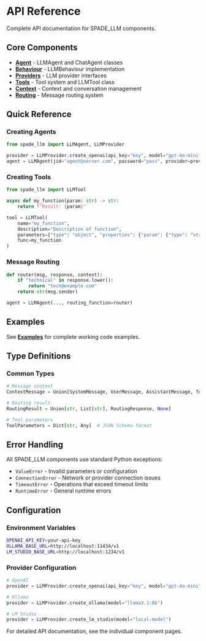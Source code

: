 # API Reference

Complete API documentation for SPADE_LLM components.

## Core Components

- **[Agent](api/agent/)** - LLMAgent and ChatAgent classes
- **[Behaviour](api/behaviour/)** - LLMBehaviour implementation  
- **[Providers](api/providers/)** - LLM provider interfaces
- **[Tools](api/tools/)** - Tool system and LLMTool class
- **[Context](api/context/)** - Context and conversation management
- **[Routing](api/routing/)** - Message routing system

## Quick Reference

### Creating Agents

```python
from spade_llm import LLMAgent, LLMProvider

provider = LLMProvider.create_openai(api_key="key", model="gpt-4o-mini")
agent = LLMAgent(jid="agent@server.com", password="pass", provider=provider)
```

### Creating Tools

```python
from spade_llm import LLMTool

async def my_function(param: str) -> str:
    return f"Result: {param}"

tool = LLMTool(
    name="my_function",
    description="Description of function",
    parameters={"type": "object", "properties": {"param": {"type": "string"}}, "required": ["param"]},
    func=my_function
)
```

### Message Routing

```python
def router(msg, response, context):
    if "technical" in response.lower():
        return "tech@example.com"
    return str(msg.sender)

agent = LLMAgent(..., routing_function=router)
```

## Examples

See **[Examples](examples/)** for complete working code examples.

## Type Definitions

### Common Types

```python
# Message context
ContextMessage = Union[SystemMessage, UserMessage, AssistantMessage, ToolResultMessage]

# Routing result
RoutingResult = Union[str, List[str], RoutingResponse, None]

# Tool parameters
ToolParameters = Dict[str, Any]  # JSON Schema format
```

## Error Handling

All SPADE_LLM components use standard Python exceptions:

- `ValueError` - Invalid parameters or configuration
- `ConnectionError` - Network or provider connection issues  
- `TimeoutError` - Operations that exceed timeout limits
- `RuntimeError` - General runtime errors

## Configuration

### Environment Variables

```bash
OPENAI_API_KEY=your-api-key
OLLAMA_BASE_URL=http://localhost:11434/v1
LM_STUDIO_BASE_URL=http://localhost:1234/v1
```

### Provider Configuration

```python
# OpenAI
provider = LLMProvider.create_openai(api_key="key", model="gpt-4o-mini")

# Ollama  
provider = LLMProvider.create_ollama(model="llama3.1:8b")

# LM Studio
provider = LLMProvider.create_lm_studio(model="local-model")
```

For detailed API documentation, see the individual component pages.
